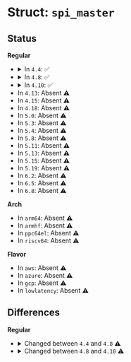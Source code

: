# Struct: <code>spi_master</code>

## Status
<b>Regular</b>
<ul>
<li>
<details>
<summary>In <code>4.4</code>: ✅</summary>

```c
struct spi_master {
    struct device dev;
    struct list_head list;
    s16 bus_num;
    u16 num_chipselect;
    u16 dma_alignment;
    u16 mode_bits;
    u32 bits_per_word_mask;
    u32 min_speed_hz;
    u32 max_speed_hz;
    u16 flags;
    spinlock_t bus_lock_spinlock;
    struct mutex bus_lock_mutex;
    bool bus_lock_flag;
    int (*setup)(struct spi_device *);
    int (*transfer)(struct spi_device *, struct spi_message *);
    void (*cleanup)(struct spi_device *);
    bool (*can_dma)(struct spi_master *, struct spi_device *, struct spi_transfer *);
    bool queued;
    struct kthread_worker kworker;
    struct task_struct *kworker_task;
    struct kthread_work pump_messages;
    spinlock_t queue_lock;
    struct list_head queue;
    struct spi_message *cur_msg;
    bool idling;
    bool busy;
    bool running;
    bool rt;
    bool auto_runtime_pm;
    bool cur_msg_prepared;
    bool cur_msg_mapped;
    struct completion xfer_completion;
    size_t max_dma_len;
    int (*prepare_transfer_hardware)(struct spi_master *);
    int (*transfer_one_message)(struct spi_master *, struct spi_message *);
    int (*unprepare_transfer_hardware)(struct spi_master *);
    int (*prepare_message)(struct spi_master *, struct spi_message *);
    int (*unprepare_message)(struct spi_master *, struct spi_message *);
    void (*set_cs)(struct spi_device *, bool);
    int (*transfer_one)(struct spi_master *, struct spi_device *, struct spi_transfer *);
    void (*handle_err)(struct spi_master *, struct spi_message *);
    int *cs_gpios;
    struct spi_statistics statistics;
    struct dma_chan *dma_tx;
    struct dma_chan *dma_rx;
    void *dummy_rx;
    void *dummy_tx;
};
```
</details>
</li>
<li>
<details>
<summary>In <code>4.8</code>: ✅</summary>

```c
struct spi_master {
    struct device dev;
    struct list_head list;
    s16 bus_num;
    u16 num_chipselect;
    u16 dma_alignment;
    u16 mode_bits;
    u32 bits_per_word_mask;
    u32 min_speed_hz;
    u32 max_speed_hz;
    u16 flags;
    size_t (*max_transfer_size)(struct spi_device *);
    struct mutex io_mutex;
    spinlock_t bus_lock_spinlock;
    struct mutex bus_lock_mutex;
    bool bus_lock_flag;
    int (*setup)(struct spi_device *);
    int (*transfer)(struct spi_device *, struct spi_message *);
    void (*cleanup)(struct spi_device *);
    bool (*can_dma)(struct spi_master *, struct spi_device *, struct spi_transfer *);
    bool queued;
    struct kthread_worker kworker;
    struct task_struct *kworker_task;
    struct kthread_work pump_messages;
    spinlock_t queue_lock;
    struct list_head queue;
    struct spi_message *cur_msg;
    bool idling;
    bool busy;
    bool running;
    bool rt;
    bool auto_runtime_pm;
    bool cur_msg_prepared;
    bool cur_msg_mapped;
    struct completion xfer_completion;
    size_t max_dma_len;
    int (*prepare_transfer_hardware)(struct spi_master *);
    int (*transfer_one_message)(struct spi_master *, struct spi_message *);
    int (*unprepare_transfer_hardware)(struct spi_master *);
    int (*prepare_message)(struct spi_master *, struct spi_message *);
    int (*unprepare_message)(struct spi_master *, struct spi_message *);
    int (*spi_flash_read)(struct spi_device *, struct spi_flash_read_message *);
    bool (*flash_read_supported)(struct spi_device *);
    void (*set_cs)(struct spi_device *, bool);
    int (*transfer_one)(struct spi_master *, struct spi_device *, struct spi_transfer *);
    void (*handle_err)(struct spi_master *, struct spi_message *);
    int *cs_gpios;
    struct spi_statistics statistics;
    struct dma_chan *dma_tx;
    struct dma_chan *dma_rx;
    void *dummy_rx;
    void *dummy_tx;
    int (*fw_translate_cs)(struct spi_master *, unsigned int);
};
```
</details>
</li>
<li>
<details>
<summary>In <code>4.10</code>: ✅</summary>

```c
struct spi_master {
    struct device dev;
    struct list_head list;
    s16 bus_num;
    u16 num_chipselect;
    u16 dma_alignment;
    u16 mode_bits;
    u32 bits_per_word_mask;
    u32 min_speed_hz;
    u32 max_speed_hz;
    u16 flags;
    size_t (*max_transfer_size)(struct spi_device *);
    size_t (*max_message_size)(struct spi_device *);
    struct mutex io_mutex;
    spinlock_t bus_lock_spinlock;
    struct mutex bus_lock_mutex;
    bool bus_lock_flag;
    int (*setup)(struct spi_device *);
    int (*transfer)(struct spi_device *, struct spi_message *);
    void (*cleanup)(struct spi_device *);
    bool (*can_dma)(struct spi_master *, struct spi_device *, struct spi_transfer *);
    bool queued;
    struct kthread_worker kworker;
    struct task_struct *kworker_task;
    struct kthread_work pump_messages;
    spinlock_t queue_lock;
    struct list_head queue;
    struct spi_message *cur_msg;
    bool idling;
    bool busy;
    bool running;
    bool rt;
    bool auto_runtime_pm;
    bool cur_msg_prepared;
    bool cur_msg_mapped;
    struct completion xfer_completion;
    size_t max_dma_len;
    int (*prepare_transfer_hardware)(struct spi_master *);
    int (*transfer_one_message)(struct spi_master *, struct spi_message *);
    int (*unprepare_transfer_hardware)(struct spi_master *);
    int (*prepare_message)(struct spi_master *, struct spi_message *);
    int (*unprepare_message)(struct spi_master *, struct spi_message *);
    int (*spi_flash_read)(struct spi_device *, struct spi_flash_read_message *);
    bool (*flash_read_supported)(struct spi_device *);
    void (*set_cs)(struct spi_device *, bool);
    int (*transfer_one)(struct spi_master *, struct spi_device *, struct spi_transfer *);
    void (*handle_err)(struct spi_master *, struct spi_message *);
    int *cs_gpios;
    struct spi_statistics statistics;
    struct dma_chan *dma_tx;
    struct dma_chan *dma_rx;
    void *dummy_rx;
    void *dummy_tx;
    int (*fw_translate_cs)(struct spi_master *, unsigned int);
};
```
</details>
</li>
<li>
In <code>4.13</code>: Absent ⚠️
</li>
<li>
In <code>4.15</code>: Absent ⚠️
</li>
<li>
In <code>4.18</code>: Absent ⚠️
</li>
<li>
In <code>5.0</code>: Absent ⚠️
</li>
<li>
In <code>5.3</code>: Absent ⚠️
</li>
<li>
In <code>5.4</code>: Absent ⚠️
</li>
<li>
In <code>5.8</code>: Absent ⚠️
</li>
<li>
In <code>5.11</code>: Absent ⚠️
</li>
<li>
In <code>5.13</code>: Absent ⚠️
</li>
<li>
In <code>5.15</code>: Absent ⚠️
</li>
<li>
In <code>5.19</code>: Absent ⚠️
</li>
<li>
In <code>6.2</code>: Absent ⚠️
</li>
<li>
In <code>6.5</code>: Absent ⚠️
</li>
<li>
In <code>6.8</code>: Absent ⚠️
</li>
</ul>
<b>Arch</b>
<ul>
<li>
In <code>arm64</code>: Absent ⚠️
</li>
<li>
In <code>armhf</code>: Absent ⚠️
</li>
<li>
In <code>ppc64el</code>: Absent ⚠️
</li>
<li>
In <code>riscv64</code>: Absent ⚠️
</li>
</ul>
<b>Flavor</b>
<ul>
<li>
In <code>aws</code>: Absent ⚠️
</li>
<li>
In <code>azure</code>: Absent ⚠️
</li>
<li>
In <code>gcp</code>: Absent ⚠️
</li>
<li>
In <code>lowlatency</code>: Absent ⚠️
</li>
</ul>

## Differences
<b>Regular</b>
<ul>
<li>
<details>
<summary>Changed between <code>4.4</code> and <code>4.8</code> ⚠️</summary>
<ul>
<li>
<b>Field added. </b>
<code>size_t (*max_transfer_size)(struct spi_device *)</code>
</li>
<li>
<b>Field added. </b>
<code>struct mutex io_mutex</code>
</li>
<li>
<b>Field added. </b>
<code>int (*spi_flash_read)(struct spi_device *, struct spi_flash_read_message *)</code>
</li>
<li>
<b>Field added. </b>
<code>bool (*flash_read_supported)(struct spi_device *)</code>
</li>
<li>
<b>Field added. </b>
<code>int (*fw_translate_cs)(struct spi_master *, unsigned int)</code>
</li>
</ul>
</details>
</li>
<li>
<details>
<summary>Changed between <code>4.8</code> and <code>4.10</code> ⚠️</summary>
<ul>
<li>
<b>Field added. </b>
<code>size_t (*max_message_size)(struct spi_device *)</code>
</li>
</ul>
</details>
</li>
</ul>
